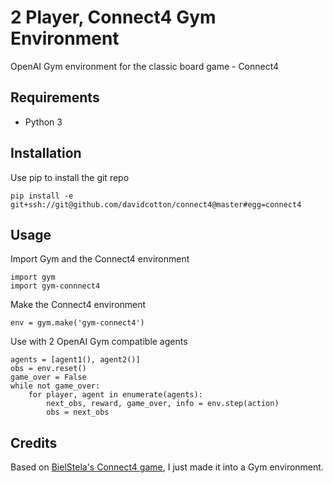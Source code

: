 # 2 Player, Connect4 Gym Environment
OpenAI Gym environment for the classic board game - Connect4

## Requirements
- Python 3

## Installation
Use pip to install the git repo

    pip install -e git+ssh://git@github.com/davidcotton/connect4@master#egg=connect4

## Usage
Import Gym and the Connect4 environment

    import gym
    import gym-connnect4

Make the Connect4 environment

    env = gym.make('gym-connect4')

Use with 2 OpenAI Gym compatible agents

    agents = [agent1(), agent2()]
    obs = env.reset()
    game_over = False
    while not game_over:
        for player, agent in enumerate(agents):
            next_obs, reward, game_over, info = env.step(action)
            obs = next_obs

## Credits
Based on [BielStela's Connect4 game](https://github.com/BielStela/connect-four), I just made it into a Gym environment.
